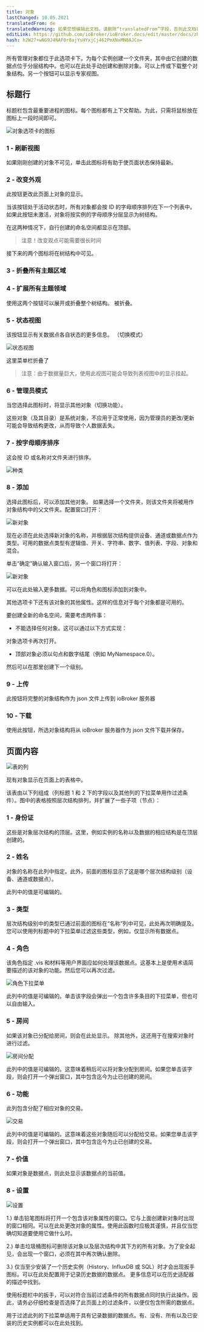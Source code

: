 ```yaml
---
title: 对象
lastChanged: 10.05.2021
translatedFrom: de
translatedWarning: 如果您想编辑此文档，请删除“translatedFrom”字段，否则此文档将再次自动翻译
editLink: https://github.com/ioBroker/ioBroker.docs/edit/master/docs/zh-cn/admin/objects.md
hash: h2W27+wNG9J4NAF0r8ajYsHYxjCj462PmXNxMN8AJCo=
---
```

所有管理对象都位于此选项卡下。为每个实例创建一个文件夹，其中由它创建的数据点位于分层结构中。也可以在此处手动创建和删除对象。可以上传或下载整个对象结构。另一个按钮可以显示专家视图。

## 标题行
标题栏包含最重要进程的图标。每个图标都有上下文帮助。为此，只需将鼠标放在图标上一段时间即可。

![对象选项卡的图标](../../de/admin/media/ADMIN_Objekte_numbers.png)

### 1 - 刷新视图
如果刚刚创建的对象不可见，单击此图标将有助于使页面状态保持最新。

### 2 - 改变外观
此按钮更改此页面上对象的显示。

当该按钮处于活动状态时，所有对象都会按 ID 的字母顺序排列在下一个列表中。如果此按钮未激活，对象将按实例的字母顺序分层显示为树结构。

在这两种情况下，自行创建的命名空间都显示在顶部。

>注意！改变观点可能需要很长时间

接下来的两个图标将在树结构中可见。

### 3 - 折叠所有主题区域
### 4 - 扩展所有主题领域
使用这两个按钮可以展开或折叠整个树结构。
被折叠。

### 5 - 状态视图
该按钮显示有关数据点各自状态的更多信息。 （切换模式）

![状态视图](../../de/admin/media/ADMIN_Objekte_status_tree.png)

这里菜单栏折叠了

> 注意：由于数据量巨大，使用此视图可能会导致列表视图中的显示挂起。

### 6 - 管理员模式
当您选择此图标时，将显示其他对象（切换功能）。

这些对象（及其目录）是系统对象，不应用于正常使用，因为管理员的更改/更新可能会导致结构更改，从而导致个人数据丢失。

### 7 - 按字母顺序排序
这会按 ID 或名称对文件夹进行排序。

![种类](../../de/admin/media/ADMIN_Objekte_Sortieren.gif)

### 8 - 添加
选择此图标后，可以添加其他对象。
如果选择一个文件夹，则该文件夹将被用作对象结构中的父文件夹。配置窗口打开：

![新对象](../../de/admin/media/ADMIN_Objekte_new_01.png)

现在必须在此处选择新对象的名称，并根据层次结构提供设备、通道或数据点作为类型。可用的数据点类型有逻辑值、开关、字符串、数字、值列表、字段、对象和混合。

单击“确定”确认输入窗口后，另一个窗口将打开：

![新对象](../../de/admin/media/ADMIN_Objekte_new_02.png)

可以在此处输入更多数据。可以将角色和图标添加到对象中。

其他选项卡下还有该对象的其他属性。这样的信息对于每个对象都是可用的。

要创建全新的命名空间，需要考虑两件事：

* 不能选择任何对象。这可以通过以下方式实现：

对象选项卡再次打开。

* 顶部对象必须以句点和数字结尾（例如 MyNamespace.0）。

然后可以在那里创建下一个级别。

### 9 - 上传
此按钮将完整的对象结构作为 json 文件上传到 ioBroker 服务器

### 10 - 下载
使用此按钮，所选对象结构将从 ioBroker 服务器作为 json 文件下载并保存。

## 页面内容
![表的列](../../de/admin/media/ADMIN_Objekte_numbers02.png)

现有对象显示在页面上的表格中。

该表由以下列组成（列标题 1 和 2 下的字段以及其他列的下拉菜单用作过滤条件）。图中的表格按照层次结构排列，并扩展了一些子项（节点）：

### 1 - 身份证
这些是对象层次结构的顶层。这里，例如实例的名称以及数据的相应结构是在顶层创建的。

### 2 - 姓名
对象的名称在此列中指定。此外，前面的图标显示了这是哪个层次结构级别（设备、通道或数据点）。

此列中的值是可编辑的。

### 3 - 类型
层次结构级别中的类型已通过前面的图标在“名称”列中可见，此处再次明确提及。您可以使用列标题中的下拉菜单过滤这些类型，例如，仅显示所有数据点。

### 4 - 角色
该角色指定 .vis 和材料等用户界面应如何处理该数据点。这基本上是使用术语简要描述的该对象的功能。然后您可以再次过滤。

![角色下拉菜单](../../de/admin/media/ADMIN_Objekte_role.png)

此列中的值是可编辑的。单击该字段会弹出一个包含许多条目的下拉菜单，但也可以自由输入。

### 5 - 房间
如果该对象已分配给房间，则会在此处显示。
除其他外，这还用于在搜索对象时进行过滤。

![房间分配](../../de/admin/media/ADMIN_Objekte_rooms.png)

此列中的值是可编辑的。这意味着稍后可以将对象分配到房间。如果您单击该字段，则会打开一个弹出窗口，其中包含迄今为止已创建的房间。

### 6 - 功能
此列包含分配了相应对象的交易。

![交易](../../de/admin/media/ADMIN_Objekte_functions.png)

此列中的值是可编辑的。这意味着这些对象随后可以分配给交易。如果您单击该字段，则会打开一个弹出窗口，其中包含迄今为止已创建的交易。

### 7 - 价值
如果对象是数据点，则此处显示该数据点的当前值。

### 8 - 设置
![设置](../../de/admin/media/ADMIN_Objekte_numbers03.png)

1.) 单击铅笔图标将打开一个包含该对象属性的窗口。它与上面创建新对象时出现的窗口相同。可以在此处更改对象的属性。使用此函数时应极其谨慎，并且仅当您确切知道要使用它做什么时。

2.) 单击垃圾桶图标可删除该对象以及层次结构中其下方的所有对象。为了安全起见，会出现一个窗口，必须在其中再次确认删除。

3.) 仅当至少安装了一个历史实例（History、InfluxDB 或 SQL）时才会出现扳手图标。可以在此处配置用于记录历史数据的数据点。
更多信息可以在历史适配器的描述中找到。

使用标题栏中的扳手，可以对符合当前过滤条件的所有数据点同时执行此操作。因此，请务必仔细检查是否选择了此页面上的过滤条件，以便仅包含所需的数据点。

用于过滤此列的下拉菜单适用于具有记录数据的数据点。有、没有、所有以及已安装的历史实例都可以在此处找到。